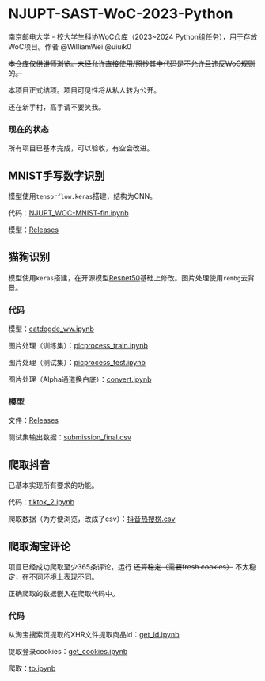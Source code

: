 # NJUPT-SAST-WoC-2023-Python

南京邮电大学 - 校大学生科协WoC仓库（2023~2024 Python组任务），用于存放WoC项目。作者 @WiIIiamWei @uiuik0

~~本仓库仅供讲师浏览。未经允许直接使用/照抄其中代码是不允许且违反WoC规则的。~~

本项目正式结项。项目可见性将从私人转为公开。

还在新手村，高手请不要笑我。

### 现在的状态

所有项目已基本完成，可以验收，有空会改进。

## MNIST手写数字识别

模型使用`tensorflow.keras`搭建，结构为CNN。

代码：[NJUPT_WOC-MNIST-fin.ipynb](https://github.com/WiIIiamWei/NJUPT-SAST-WoC/blob/main/computer_vision/code/NJUPT_WOC-MNIST-fin.ipynb)

模型：[Releases](https://github.com/WiIIiamWei/NJUPT-SAST-WoC/releases/tag/Submission)

## 猫狗识别

模型使用`keras`搭建，在开源模型[Resnet50](https://github.com/fchollet/deep-learning-models/releases/download/v0.2/resnet50_weights_tf_dim_ordering_tf_kernels_notop.h5)基础上修改。图片处理使用`rembg`去背景。

### 代码

模型：[catdogde_ww.ipynb](https://github.com/WiIIiamWei/NJUPT-SAST-WoC/blob/main/computer_vision/code/catdogde_ww.ipynb)

图片处理（训练集）：[picprocess_train.ipynb](https://github.com/WiIIiamWei/NJUPT-SAST-WoC/blob/main/computer_vision/code/picprocess_train.ipynb)

图片处理（测试集）：[picprocess_test.ipynb](https://github.com/WiIIiamWei/NJUPT-SAST-WoC/blob/main/computer_vision/code/picprocess_test.ipynb)

图片处理（Alpha通道换白底）：[convert.ipynb](https://github.com/WiIIiamWei/NJUPT-SAST-WoC/blob/main/computer_vision/code/convert.ipynb)

### 模型

文件：[Releases](https://github.com/WiIIiamWei/NJUPT-SAST-WoC/releases/tag/Submission)

测试集输出数据：[submission_final.csv](https://github.com/WiIIiamWei/NJUPT-SAST-WoC/blob/main/computer_vision/data/submission_final.csv)

## 爬取抖音

已基本实现所有要求的功能。

代码：[tiktok_2.ipynb](https://github.com/WiIIiamWei/NJUPT-SAST-WoC/blob/main/web_crawler/code/tiktok_2.ipynb)

爬取数据（为方便浏览，改成了csv）：[抖音热搜榜.csv](https://github.com/WiIIiamWei/NJUPT-SAST-WoC/blob/main/web_crawler/data/抖音热搜榜.csv)

## 爬取淘宝评论

项目已经成功爬取至少365条评论，运行 ~~还算稳定（需要fresh cookies）~~ 不太稳定，在不同环境上表现不同。

正确爬取的数据嵌入在爬取代码中。

### 代码

从淘宝搜索页提取的XHR文件提取商品id：[get_id.ipynb](https://github.com/WiIIiamWei/NJUPT-SAST-WoC/blob/main/web_crawler/code/get_id.ipynb)

提取登录cookies：[get_cookies.ipynb](https://github.com/WiIIiamWei/NJUPT-SAST-WoC/blob/main/web_crawler/code/get_cookies.ipynb)

爬取：[tb.ipynb](https://github.com/WiIIiamWei/NJUPT-SAST-WoC/blob/main/web_crawler/code/tb.ipynb)
